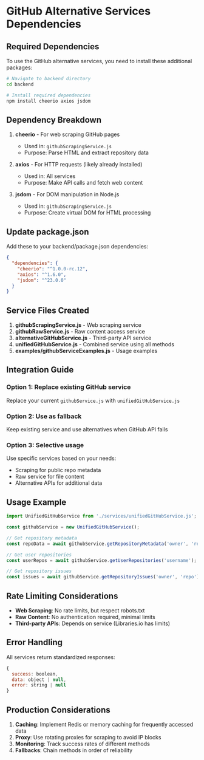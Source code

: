 # GitHub Alternative Services Dependencies

## Required Dependencies

To use the GitHub alternative services, you need to install these additional packages:

```bash
# Navigate to backend directory
cd backend

# Install required dependencies
npm install cheerio axios jsdom
```

## Dependency Breakdown

1. **cheerio** - For web scraping GitHub pages
   - Used in: `githubScrapingService.js`
   - Purpose: Parse HTML and extract repository data

2. **axios** - For HTTP requests (likely already installed)
   - Used in: All services
   - Purpose: Make API calls and fetch web content

3. **jsdom** - For DOM manipulation in Node.js
   - Used in: `githubScrapingService.js`
   - Purpose: Create virtual DOM for HTML processing

## Update package.json

Add these to your backend/package.json dependencies:

```json
{
  "dependencies": {
    "cheerio": "^1.0.0-rc.12",
    "axios": "^1.6.0",
    "jsdom": "^23.0.0"
  }
}
```

## Service Files Created

1. **githubScrapingService.js** - Web scraping service
2. **githubRawService.js** - Raw content access service
3. **alternativeGitHubService.js** - Third-party API service
4. **unifiedGitHubService.js** - Combined service using all methods
5. **examples/githubServiceExamples.js** - Usage examples

## Integration Guide

### Option 1: Replace existing GitHub service
Replace your current `githubService.js` with `unifiedGitHubService.js`

### Option 2: Use as fallback
Keep existing service and use alternatives when GitHub API fails

### Option 3: Selective usage
Use specific services based on your needs:
- Scraping for public repo metadata
- Raw service for file content
- Alternative APIs for additional data

## Usage Example

```javascript
import UnifiedGitHubService from './services/unifiedGitHubService.js';

const githubService = new UnifiedGitHubService();

// Get repository metadata
const repoData = await githubService.getRepositoryMetadata('owner', 'repo');

// Get user repositories
const userRepos = await githubService.getUserRepositories('username');

// Get repository issues
const issues = await githubService.getRepositoryIssues('owner', 'repo');
```

## Rate Limiting Considerations

- **Web Scraping**: No rate limits, but respect robots.txt
- **Raw Content**: No authentication required, minimal limits
- **Third-party APIs**: Depends on service (Libraries.io has limits)

## Error Handling

All services return standardized responses:
```javascript
{
  success: boolean,
  data: object | null,
  error: string | null
}
```

## Production Considerations

1. **Caching**: Implement Redis or memory caching for frequently accessed data
2. **Proxy**: Use rotating proxies for scraping to avoid IP blocks
3. **Monitoring**: Track success rates of different methods
4. **Fallbacks**: Chain methods in order of reliability